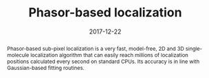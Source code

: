 ---
title: 'Phasor-based localization'
collection: software
date: 2017-12-22
doi: '10.1063/1.5005899'
github: 'https://github.com/kjamartens/thunderstorm'
installation_instructions: 'From ImageJ, run update, and select HohlbeinLab from the update sites. Then run ThunderSTORM and select the phasor-based sub-pixel fitting routine.'
abstract: 'Phasor-based sub-pixel localization is a very fast, model-free, 2D and 3D single-molecule localization algorithm that can easily reach millions of localization positions calculated every second on standard CPUs. Its accuracy is in line with Gaussian-based fitting routines.'
authors: 'Koen J.A. Martens'
papercite: 'Martens et al., "Phasor based single-molecule localization microscopy in 3D (pSMLM-3D): An algorithm for MHz localization rates using standard CPUs" (2017), Journal of Chemical Physics'
---